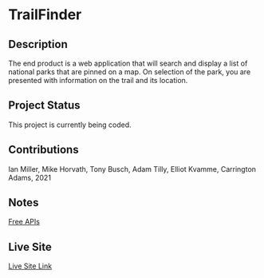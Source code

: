 # TrailFinder

## Description
The end product is a web application that will search and display a list of national parks that are pinned on a map. On selection of the park, you are presented with information on the trail and its location.

## Project Status
This project is currently being coded. 

## Contributions

Ian Miller, Mike Horvath, Tony Busch, Adam Tilly, Elliot Kvamme, Carrington Adams, 2021

## Notes
[Free APIs](https://github.com/public-apis/public-apis#environment)

## Live Site
[Live Site Link](https://bycicleace.github.io/TrailFinder/)
